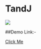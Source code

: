# TandJ

![](https://github.com/Zaheer-zk/TandJ/blob/master/uploads/Screenshot%20(51).png)

##Demo Link:-

[Click Me](http://tandjapp.herokuapp.com/)
